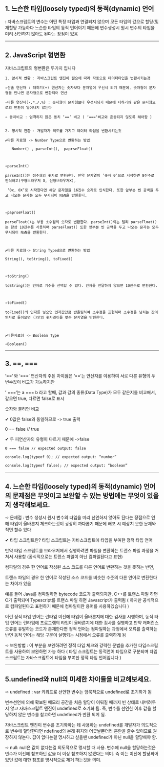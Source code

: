 
## 1. 느슨한 타입(loosely typed)의 동적(dynamic) 언어

:  자바스크립트의 변수는 어떤 특정 타입과 연결되지 않으며 모든 타입의 값으로 할당(및 재할당 가능하다
  느슨한 타입의 동적 언어이기 때문에 변수생성시 원시 변수의 타입을 미리 선언하지 않아도 된다는 장점이 있음

 --------------------------
 
 

## 2. JavaScript 형변환

자바스크립트의 형변환은 두가지 입니다

 
```
1. 암시적 변환 : 자바스크립트 엔진이 필요에 따라 자동으로 데이터타입을 변환시키는것

➾산술 연산자 : 더하기(+) 연산자는 숫자보다 문자열이 우선시 되기 때문에, 숫자형이 문자형을 만나면 문자형으로 변환되어 연산

➾다른 연산자(-,*,/,%) : 숫자형이 문자형보다 우선시되기 때문에 더하기와 같은 문자형으로의 변환이 일어나지 않는다 

➾ 동치비교 : 엄격하지 않은 동치 ‘==‘ 비교 ( ‘===‘비교와 혼동되지 않도록 해아함 )

```

```

2. 명시적 전환 : 개발자가 의도를 가지고 데이터 타입을 변환시키는것

✔다른 자료형 -> Number Type으로 변환하는 방법

   Number() , parseInt(),  paprseFloat()

 

➾parseInt()

parseInt()는 정수형의 숫자로 변환한다. 만약 문자열이 ’숫자 0’으로 시작하면 8진수로 인식하고(구형브라우저 O, 신형브라우저X),

 ‘0x, 0X’로 시작한다면 해당 문자열을 16진수 숫자로 인식한다. 또한 앞부분 빈 공백을 두고 나오는 문자는 모두 무시되어 NaN을 반환한다.

 

➾paprseFloat()

parseFloat()는 부동 소수점의 숫자로 변환한다. parseInt()와는 달리 parseFloat()는 항상 10진수를 사용하며 parseFloat() 또한 앞부분 빈 공백을 두고 나오는 문자는 모두 무시되어 NaN을 반환한다.

 

✔다른 자료형-> String Typed으로 변환하는 방법

String(), toString(), toFixed()

 

➾toString()

toString()는 인자로 기수를 선택할 수 있다. 인자를 전달하지 않으면 10진수로 변환한다.

 

➾toFixed()

toFixed()의 인자를 넣으면 인자값만큼 반올림하여 소수점을 표현하며 소수점을 넘치는 값이 인자로 들어오면 ()안의 숫자길이를 맞춘 문자열을 반환한다.

 

✔다른자료형 -> Boolean Type

➾Boolean()
```
 ------------------------------------------



## 3. ==, ===

 ‘==‘ 와 ‘===‘ 연산자의 주된 차이점은 ‘==‘는 연산자를 이용하여 서로 다른 유형의 두 변수값이 비교가 가능하지만 

’ ===‘는 a === b 라고 할때, 값과 값의 종류(Data Type)가 모두 같은지를 비교해서, 같으면 true, 다르면 false로 표시 

 

숫자와 불리언 비교 

 ✔ 0값은 false와 동일하므로 -> true 출력

0 == false // true 

 

 ✔ 두 피연산자의 유형이 다르기 때문에 ->false

```
0 === false // expected output: false 

console.log(typeof 0); // expected output: “number”

console.log(typeof false); // expected output: “boolean”
```

 
-------------------------------------
 

## 4. 느슨한 타입(loosely typed)의 동적(dynamic) 언어의 문제점은 무엇이고 보완할 수 있는 방법에는 무엇이 있을지 생각해보세요.

 

➾ 문제점 : 변수 생성시 원시 변수의 타입을 미리 선언하지 않아도 된다는 장점으로 인해 타입이 올바른지 체크하는것이 굉장히 까다롭기 때문에 배포 시 예상치 못한 문제와 직면 할수 있다

 

✔ 타입 스크립트란? 타입 스크립트는 자바스크립트에 타입을 부여한 정적 타입 언어 

만약 타입 스크립트를 브라우저에서 실행하려면 파일을 변환하는 트랜스 파일 과정을 거쳐서 사용함 (공식적으로는 트랜스 파일이 아닌    컴파일된다고 표현)

컴파일의 경우 한 언어로 작성된 소스 코드를 다른 언어로 변환하는 것을 뜻하는 반면, 

트랜스 파일의 경우 한 언어로 작성된 소스 코드를 비슷한 수준의 다른 언어로 변환한다는 차이가 있음

예를 들어 Java를 컴파일하면 bytecode 코드가 출력되지만, C++를 트랜스 파일 하면 C가 출력되며 Typescript를 트랜스 파일 하면 Javascript가 출력됨 ( 하지만 공식적으로 컴파일된다고 표현하기 때문에 컴파일이란 용어를 사용하겠습니다 )

이런 정적 타입 언어는 런타임 이전에 타입이 올바른지에 대한 검사를 시행하며, 동적 타입 언어는 런타임에 프로그램의 타입이 올바른지에 대한 검사를 실행하고  만약 래퍼런스 오류를 유발하는 코드가 존재한다면 정적 언어는 컴파일하는 과정에서 오류를 출력하는 반면 동적 언어는 해당 구문이 실행되는 시점에서 오류를 출력하게 됨

 

➾ 보완방법 : 이 부분을 보완하려면 정적 타입 체크와 강력한 문법을 추가한 타입스크립트를 사용하여 보완하면 가능 하다
( 타입 스크립트는 동적언어 타입으로 구분되며 타입 스크립트는 자바스크립트에 타입을 부여한 정적 타입 언어입니다 )

 -----------------------------
 

## 5.undefined와 null의 미세한 차이들을 비교해보세요.

 

➾ undefined : var 키워드로 선언한 변수는 암묵적으로  undefined로 초기화가 됨 

변수선언에 의해 확보된 메모리 공간을 처음 할당이 이뤄질 때까지 빈 상태로 내버려두지 않고 자바스크립트 엔진이  undefined로 초기화 됨. 즉, 변수를 선언한 이후 값을 할당하지 않은 변수를 참고하면  undefined가 반환 되게 됨.

자바스크립트 엔진이 변수를 초기화하는 데 사용하는 undefined를 개발자가 의도적으로 변수에 할당한다면 ndefined의 본래 취지와 어긋날뿐더러 혼란을 줄수 있이므로 권장하지 않는다. 값이 없다는걸 명시하고 싶을땐  undefined가 아닌 null을 할당해야 함.

 

➾ null: null은 값이 없다는걸 의도적으로 명시할 때 사용. 변수에 null을 할당하는것은 변수가 이전에 참조하던 값을 더 이상 참조하지 않겠다는 의미. 즉 이는 이전에 할당되어 있던 값에 대한 참조를 명시적으로 제거 하는것을 의미.
